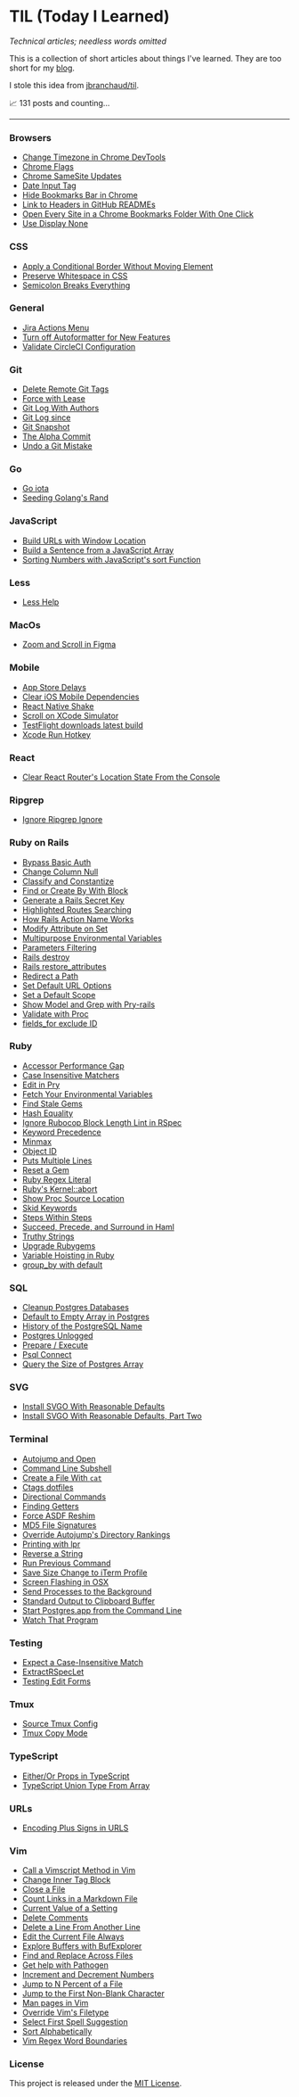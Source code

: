 # TIL (Today I Learned)

_Technical articles; needless words omitted_

This is a collection of short articles about things I've learned. They are
too short for my [blog](https://jakeworth.com/blog).

I stole this idea from [jbranchaud/til](https://github.com/jbranchaud/til).

📈 131 posts and counting...

---

### Browsers

- [Change Timezone in Chrome DevTools](browsers/change-timezone-in-chrome-devtools.md)
- [Chrome Flags](browsers/chrome-flags.md)
- [Chrome SameSite Updates](browsers/chrome-samesite-updates.md)
- [Date Input Tag](browsers/date-input-tag.md)
- [Hide Bookmarks Bar in Chrome](browsers/hide-bookmarks-bar-in-chrome.md)
- [Link to Headers in GitHub READMEs](browsers/link-to-headers-in-github-readmes.md)
- [Open Every Site in a Chrome Bookmarks Folder With One Click](browsers/open-every-site-in-a-chrome-bookmarks-folder-with-one-click.md)
- [Use Display None](browsers/use-display-none.md)

### CSS

- [Apply a Conditional Border Without Moving
  Element](css/apply-a-conditional-border-without-moving-element.md)
- [Preserve Whitespace in CSS](css/preserve-whitespace-in-css.md)
- [Semicolon Breaks Everything](css/semicolon-breaks-everything.md)

### General

- [Jira Actions Menu](general/jira-actions-menu.md)
- [Turn off Autoformatter for New Features](general/turn-off-autoformatter-for-new-features.md)
- [Validate CircleCI Configuration](general/validate-circleci-configuration-locally.md)

### Git

- [Delete Remote Git Tags](git/delete-remote-git-tags.md)
- [Force with Lease](git/force-with-lease.md)
- [Git Log With Authors](git/git-log-with-authors.md)
- [Git Log since](git/git-log-since.md)
- [Git Snapshot](git/git-snapshot.md)
- [The Alpha Commit](git/the-alpha-commit.md)
- [Undo a Git Mistake](git/undo-a-git-mistake.md)

### Go

- [Go iota](go/go-iota.md)
- [Seeding Golang's Rand](go/seeding-golangs-rand.md)

### JavaScript

- [Build URLs with Window Location](javascript/build-urls-with-window-location.md)
- [Build a Sentence from a JavaScript Array](javascript/build-a-sentence-from-a-javascript-array.md)
- [Sorting Numbers with JavaScript's sort Function](javascript/sorting-numbers-with-javascripts-sort-function.md)

### Less

- [Less Help](less/less-help.md)

### MacOs

- [Zoom and Scroll in Figma](mac/zoom-and-scroll-in-figma.md)

### Mobile

- [App Store Delays](mobile/app-store-delays.md)
- [Clear iOS Mobile Dependencies](mobile/clear-ios-mobile-dependencies.md)
- [React Native Shake](mobile/react-native-shake.md)
- [Scroll on XCode Simulator](mobile/scroll-on-xcode-simulator.md)
- [TestFlight downloads latest build](mobile/testflight-downloads-latest-build.md)
- [Xcode Run Hotkey](mobile/xcode-run-hotkey.md)

### React

- [Clear React Router's Location State From the Console](react/clear-react-routers-location-state-from-the-console.md)

### Ripgrep

- [Ignore Ripgrep Ignore](ripgrep/ignore-ripgrep-ignore.md)

### Ruby on Rails

- [Bypass Basic Auth](rails/bypass-basic-auth.md)
- [Change Column Null](rails/change-column-null.md)
- [Classify and Constantize](rails/classify-and-constantize.md)
- [Find or Create By With Block](rails/find-or-create-by-with-block.md)
- [Generate a Rails Secret Key](rails/generate-a-rails-secret-key.md)
- [Highlighted Routes Searching](rails/highlighted-routes-searching.md)
- [How Rails Action Name Works](rails/how-rails-action-name-works.md)
- [Modify Attribute on Set](rails/modify-attribute-on-set.md)
- [Multipurpose Environmental Variables](rails/multipurpose-environmental-variables.md)
- [Parameters Filtering](rails/parameters-filtering.md)
- [Rails destroy](rails/rails-destroy.md)
- [Rails restore_attributes](rails/rails-restoreattributes.md)
- [Redirect a Path](rails/redirect-a-path.md)
- [Set Default URL Options](rails/set-default-url-options.md)
- [Set a Default Scope](rails/set-a-default-scope.md)
- [Show Model and Grep with Pry-rails](rails/show-model-and-grep-with-pryrails.md)
- [Validate with Proc](rails/validate-with-proc.md)
- [fields_for exclude ID](rails/fields-for-exclude-id.md)

### Ruby

- [Accessor Performance Gap](ruby/accessor-performance-gap.md)
- [Case Insensitive Matchers](ruby/case-insensitive-matchers.md)
- [Edit in Pry](ruby/edit-in-pry.md)
- [Fetch Your Environmental Variables](ruby/fetch-your-environmental-variables.md)
- [Find Stale Gems](ruby/find-stale-gems.md)
- [Hash Equality](ruby/hash-equality.md)
- [Ignore Rubocop Block Length Lint in RSpec](ruby/ignore-rubocop-block-length-lint-in-rspec.md)
- [Keyword Precedence](ruby/keyword-precedence.md)
- [Minmax](ruby/minmax.md)
- [Object ID](ruby/object-id.md)
- [Puts Multiple Lines](ruby/puts-multiple-lines.md)
- [Reset a Gem](ruby/reset-a-gem.md)
- [Ruby Regex Literal](ruby/ruby-regex-literal.md)
- [Ruby's Kernel::abort](ruby/rubys-kernel-abort.md)
- [Show Proc Source Location](ruby/show-proc-source-location.md)
- [Skid Keywords](ruby/skid-keywords.md)
- [Steps Within Steps](ruby/steps-within-steps.md)
- [Succeed, Precede, and Surround in Haml](ruby/succeed-precede-and-surround-in-haml.md)
- [Truthy Strings](ruby/truthy-strings.md)
- [Upgrade Rubygems](rubygems/upgrade-rubygems.md)
- [Variable Hoisting in Ruby](ruby/variable-hoisting-in-ruby.md)
- [group_by with default](ruby/group-by-with-default.md)

### SQL

- [Cleanup Postgres Databases](sql/cleanup-postgres-databases.md)
- [Default to Empty Array in Postgres](sql/default-to-empty-array-in-postgres.md)
- [History of the PostgreSQL Name](sql/history-of-the-postgresql-name.md)
- [Postgres Unlogged](sql/postgres-unlogged.md)
- [Prepare / Execute](sql/prepare-execute.md)
- [Psql Connect](sql/psql-connect.md)
- [Query the Size of Postgres Array](sql/query-the-size-of-postgres-array.md)

### SVG

- [Install SVGO With Reasonable
  Defaults](svg/install-svgo-with-reasonable-defaults.md)
- [Install SVGO With Reasonable Defaults, Part
  Two](svg/install-svgo-with-reasonable-defaults-part-two.md)

### Terminal

- [Autojump and Open](terminal/autojump-and-open.md)
- [Command Line Subshell](terminal/command-line-subshell.md)
- [Create a File With `cat`](terminal/create-a-file-with-cat.md)
- [Ctags dotfiles](terminal/ctags-dotfiles.md)
- [Directional Commands](terminal/directional-commands.md)
- [Finding Getters](terminal/finding-getters.md)
- [Force ASDF Reshim](terminal/force-asdf-reshim.md)
- [MD5 File Signatures](terminal/md5-file-signatures.md)
- [Override Autojump's Directory Rankings](terminal/override-autojumps-directory-rankings.md)
- [Printing with lpr](terminal/printing-with-lpr.md)
- [Reverse a String](terminal/reverse-a-string.md)
- [Run Previous Command](terminal/run-previous-command.md)
- [Save Size Change to iTerm Profile](terminal/save-size-changes-to-iterm-profile.md)
- [Screen Flashing in OSX](terminal/screen-flashing-in-osx.md)
- [Send Processes to the Background](terminal/send-processes-to-the-background.md)
- [Standard Output to Clipboard Buffer](terminal/standard-output-to-clipboard-buffer.md)
- [Start Postgres.app from the Command Line](terminal/start-postgresapp-from-the-command-line.md)
- [Watch That Program](terminal/watch-that-program.md)

### Testing

- [Expect a Case-Insensitive Match](testing/expect-a-caseinsensitive-match.md)
- [ExtractRSpecLet](testing/extractrspeclet.md)
- [Testing Edit Forms](testing/testing-edit-forms.md)

### Tmux

- [Source Tmux Config](tmux/source-tmux-config.md)
- [Tmux Copy Mode](tmux/tmux-copy-mode.md)

### TypeScript

- [Either/Or Props in TypeScript](typescript/either-or-props-in-typescript.md)
- [TypeScript Union Type From Array](typescript/typescript-union-type-from-array.md)

### URLs

- [Encoding Plus Signs in URLS](urls/encoding-plus-signs-in-urls.md)

### Vim

- [Call a Vimscript Method in Vim](vim/call-a-vimscript-method-in-vim.md)
- [Change Inner Tag Block](vim/change-inner-tag-block.md)
- [Close a File](vim/close-a-file.md)
- [Count Links in a Markdown File](vim/count-links-in-a-markdown-file.md)
- [Current Value of a Setting](vim/current-value-of-a-setting.md)
- [Delete Comments](vim/delete-comments.md)
- [Delete a Line From Another Line](vim/delete-a-line-from-another-line.md)
- [Edit the Current File Always](vim/edit-the-current-file-always.md)
- [Explore Buffers with BufExplorer](vim/explore-buffers-with-bufexplorer.md)
- [Find and Replace Across Files](vim/find-and-replace-across-files.md)
- [Get help with Pathogen](vim/get-help-with-pathogen.md)
- [Increment and Decrement Numbers](vim/increment-and-decrement-numbers.md)
- [Jump to N Percent of a File](vim/jump-to-n-percent-of-a-file.md)
- [Jump to the First Non-Blank Character](vim/jump-to-the-first-non-blank-character.md)
- [Man pages in Vim](vim/man-pages-in-vim.md)
- [Override Vim's Filetype](vim/override-vims-filetype.md)
- [Select First Spell Suggestion](vim/select-first-spell-suggestion.md)
- [Sort Alphabetically](vim/sort-alphabetically.md)
- [Vim Regex Word Boundaries](vim/vim-regex-word-boundaries.md)

### License

This project is released under the [MIT
License](http://www.opensource.org/licenses/MIT).
